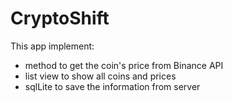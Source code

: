 # CryptoShift

This app implement:
 - method to get the coin's price from Binance API
 - list view to show all coins and prices
 - sqlLite to save the information from server
